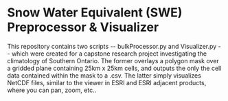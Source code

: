 # Snow Water Equivalent (SWE) Preprocessor & Visualizer
This repository contains two scripts -- bulkProcessor.py and Visualizer.py -- which were created for a capstone research project investigating the climatology of Southern Ontario. The former overlays a polygon mask over a gridded plane containing 25km x 25km cells, and outputs the only the cell data contained within the mask to a .csv. The latter simply visualizes NetCDF files, similar to the viewer in ESRI and ESRI adjacent products, where you can pan, zoom, etc..
